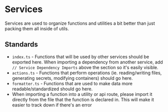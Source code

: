 # Services

Services are used to organize functions and utilities a bit better than just packing them all inside of utils.

## Standards

- `index.ts` - Functions that will be used by other services should be exported here. When importing a dependency from another service, add `// Service Dependency Imports` above the section so it's easily visible.
- `actions.ts` - Functions that perform operations (ie. reading/writing files, generating secrets, modifying containers) should go here.
- `formatter.ts` - Functions that are used to make data more readable/standardized should go here.
- When importing a function into a utility or api route, please import it directly from the file that the function is declared in. This will make it easier to track down if there's an error
